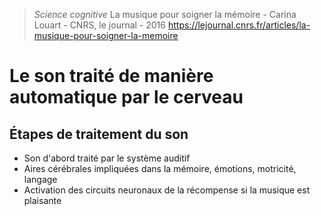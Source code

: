 > *Science cognitive* 
> La musique pour soigner la mémoire - Carina Louart - CNRS, le journal - 2016
> https://lejournal.cnrs.fr/articles/la-musique-pour-soigner-la-memoire

# Le son traité de manière automatique par le cerveau

## Étapes de traitement du son 

- Son d'abord traité par le système auditif 
- Aires cérébrales impliquées dans la mémoire, émotions, motricité, langage
- Activation des circuits neuronaux de la récompense si la musique est plaisante  